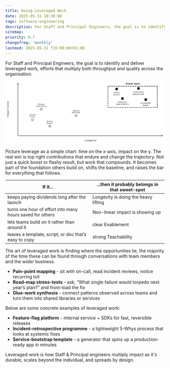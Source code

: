 ```yaml
---
title: Doing Leveraged Work
date: 2025-05-31 10:30:00
tags: software-engineering
description: For Staff and Principal Engineers, the goal is to identify and deliver leveraged work, efforts that multiply both throughput and quality across the organisation.
sitemap:
priority: 0.7
changefreq: 'monthly'
lastmod: 2025-05-31 T15:00:00+01:00
---
```


For Staff and Principal Engineers, the goal is to identify and deliver leveraged work, efforts that multiply both throughput and quality across the organisation.

![Two-axis graph plotting impact and longevity in relation to Leveraged work](/assets/images/leveraged-work-chart.png)

Picture leverage as a simple chart: time on the x-axis, impact on the y. The real win is top right contributions that endure and change the trajectory. Not just a quick boost or flashy result, but work that compounds. It becomes part of the foundation others build on, shifts the baseline, and raises the bar for everything that follows.

| If it...                                                  | ...then it probably belongs in that sweet-spot |
|-----------------------------------------------------------|------------------------------------------------|
| keeps paying dividends long after the launch              | Longevity is doing the heavy lifting           |
| turns one hour of effort into many hours saved for others | Non-linear impact is showing up                |
| lets teams build *on* it rather than *around* it          | clear Enablement                               |
| leaves a template, script, or doc that’s easy to copy     | strong Teachability                            |

The art of leveraged work is finding where the opportunities lie, the majority of the time these can be found through conversations with team members and the wider business. 

- **Pain-point mapping** - sit with on-call, read incident reviews, notice recurring toil
- **Road-map stress-tests** - ask, “What single failure would torpedo next year’s plan?” and front-load the fix
- **Glue-work synthesis** - connect patterns observed across teams and turn them into shared libraries or services

Below are some concrete examples of leveraged work:

- **Feature-flag platform** - internal service + SDKs for fast, reversible releases
- **Incident-retrospective programme** - a lightweight 5-Whys process that looks at systemic fixes
- **Service-bootstrap template** - a generator that spins up a production-ready app in minutes

Leveraged work is how Staff & Principal engineers multiply impact as it's durable, scales beyond the individual, and spreads by design. 
